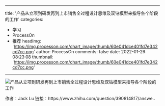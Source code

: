 
---
title: '产品从立项到研发再到上市销售全过程设计思维及双钻模型来指导各个阶段的工作'
categories: 
 - 学习
 - ProcessOn
 - 推荐
headimg: 'https://img.processon.com/chart_image/thumb/60e041dce401fd7e342cd7cc.png'
author: ProcessOn
comments: false
date: 2022-01-26 08:23:08
thumbnail: 'https://img.processon.com/chart_image/thumb/60e041dce401fd7e342cd7cc.png'
---

<div>   
<img class="thumb" alt="产品从立项到研发再到上市销售全过程设计思维及双钻模型来指导各个阶段的工作" src="https://img.processon.com/chart_image/thumb/60e041dce401fd7e342cd7cc.png" referrerpolicy="no-referrer">
<p>作者：Jack Lu
链接：https://www.zhihu.com/question/390814817/answe..</p>  
</div>
            